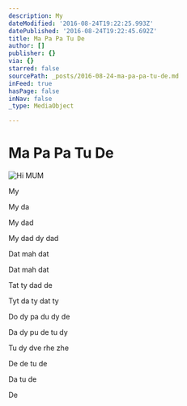 ```yaml
---
description: My
dateModified: '2016-08-24T19:22:25.993Z'
datePublished: '2016-08-24T19:22:45.692Z'
title: Ma Pa Pa Tu De
author: []
publisher: {}
via: {}
starred: false
sourcePath: _posts/2016-08-24-ma-pa-pa-tu-de.md
inFeed: true
hasPage: false
inNav: false
_type: MediaObject

---
```

# Ma Pa Pa Tu De
![Hi MUM](https://the-grid-user-content.s3-us-west-2.amazonaws.com/f63d146c-80e5-426b-a0ce-46257df4a767.jpg)

My

My da

My dad

My dad dy dad

Dat mah dat

Dat mah dat

Tat ty dad de

Tyt da ty dat ty

Do dy pa du dy de

Da dy pu de tu dy

Tu dy dve rhe zhe

De de tu de

Da tu de

De